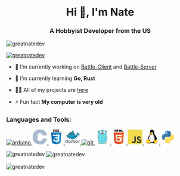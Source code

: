<h1 align="center">Hi 👋, I'm Nate</h1>
<h3 align="center">A Hobbyist Developer from the US</h3>

<p align="left"> <img src="https://komarev.com/ghpvc/?username=greatnatedev&label=Profile%20views&color=0e75b6&style=flat" alt="greatnatedev" /> </p>

<p align="left"> <a href="https://github.com/ryo-ma/github-profile-trophy"><img src="https://github-profile-trophy.vercel.app/?username=greatnatedev&theme=dracula" alt="greatnatedev" /></a> </p>

- 🔭 I’m currently working on [Battle-Client](https://github.com/GreatNateDev/Battle-Client) and [Battle-Server](https://github.com/GreatNateDev/Battle-Server)

- 🌱 I’m currently learning **Go, Rust**

- 👨‍💻 All of my projects are [here](https://github.com/GreatNateDev?tab=repositories)

- ⚡ Fun fact **My computer is very old**

<h3 align="left">Languages and Tools:</h3>
<p align="left"> <a href="https://www.arduino.cc/" target="_blank" rel="noreferrer"> <img src="https://cdn.worldvectorlogo.com/logos/arduino-1.svg" alt="arduino" width="40" height="40"/> </a> <a href="https://www.cprogramming.com/" target="_blank" rel="noreferrer"> <img src="https://raw.githubusercontent.com/devicons/devicon/master/icons/c/c-original.svg" alt="c" width="40" height="40"/> </a> <a href="https://www.w3schools.com/css/" target="_blank" rel="noreferrer"> <img src="https://raw.githubusercontent.com/devicons/devicon/master/icons/css3/css3-original-wordmark.svg" alt="css3" width="40" height="40"/> </a> <a href="https://www.docker.com/" target="_blank" rel="noreferrer"> <img src="https://raw.githubusercontent.com/devicons/devicon/master/icons/docker/docker-original-wordmark.svg" alt="docker" width="40" height="40"/> </a> <a href="https://git-scm.com/" target="_blank" rel="noreferrer"> <img src="https://www.vectorlogo.zone/logos/git-scm/git-scm-icon.svg" alt="git" width="40" height="40"/> </a> <a href="https://golang.org" target="_blank" rel="noreferrer"> <img src="https://raw.githubusercontent.com/devicons/devicon/master/icons/go/go-original.svg" alt="go" width="40" height="40"/> </a> <a href="https://www.w3.org/html/" target="_blank" rel="noreferrer"> <img src="https://raw.githubusercontent.com/devicons/devicon/master/icons/html5/html5-original-wordmark.svg" alt="html5" width="40" height="40"/> </a> <a href="https://developer.mozilla.org/en-US/docs/Web/JavaScript" target="_blank" rel="noreferrer"> <img src="https://raw.githubusercontent.com/devicons/devicon/master/icons/javascript/javascript-original.svg" alt="javascript" width="40" height="40"/> </a> <a href="https://www.linux.org/" target="_blank" rel="noreferrer"> <img src="https://raw.githubusercontent.com/devicons/devicon/master/icons/linux/linux-original.svg" alt="linux" width="40" height="40"/> </a> <a href="https://www.python.org" target="_blank" rel="noreferrer"> <img src="https://raw.githubusercontent.com/devicons/devicon/master/icons/python/python-original.svg" alt="python" width="40" height="40"/> </a> </p>

<p><img align="left" src="https://github-readme-stats.vercel.app/api/top-langs?username=greatnatedev&show_icons=true&locale=en&layout=compact&theme=dracula" alt="greatnatedev" /></p>

<p>&nbsp;<img align="center" src="https://github-readme-stats.vercel.app/api?username=greatnatedev&show_icons=true&locale=en&theme=dracula" alt="greatnatedev" /></p>

<p><img align="center" src="https://github-readme-streak-stats.herokuapp.com/?user=greatnatedev&theme=dracula" alt="greatnatedev" /></p>
